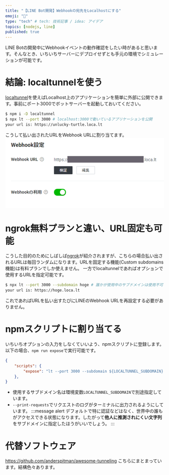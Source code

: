 ```yaml
---
title: "【LINE Bot開発】Webhookの宛先をLocalhostにする"
emoji: "💬"
type: "tech" # tech: 技術記事 / idea: アイデア
topics: [nodejs, line]
published: true
---
```

LINE Botの開発中にWebhookイベントの動作確認をしたい時があると思います。そんなとき、いちいちサーバーにデプロイせずとも手元の環境でシミュレーションが可能です。

# 結論: localtunnelを使う
[localtunnel](https://github.com/localtunnel/localtunnel)を使えばLocalhost上のアプリケーションを簡単に外部に公開できます。事前にポート3000でボットサーバーを起動しておいてください。
```bash
$ npm i -D localtunnel
$ npx lt --port 3000 # localhost:3000で動いているアプリケーションを公開
your url is: https://unlucky-turtle.loca.lt
```
こうして払い出されたURLをWebhook URLに割り当てます。![webhook設定](/images/2021-11-10-16-32-29.png)

# ngrok無料プランと違い、URL固定も可能
こうした目的のためにしばしば[ngrok](https://ngrok.com/)が紹介されますが、こちらの場合払い出されるURLは毎回ランダムになります。URLを固定する機能(Custom subdomains機能)は有料プランでしか使えません。
一方でlocaltunnelであればオプションで使用するURLを指定可能です。
```bash
$ npx lt --port 3000 --subdomain hoge # 誰かが使用中のサブドメインは使用不可
your url is: https://hoge.loca.lt
```
これであればURLを払い出すたびにLINEのWebhook URLを再設定する必要がありません。

# npmスクリプトに割り当てる
いちいちオプションの入力をしなくていいよう、npmスクリプトに登録します。
以下の場合、`npm run expose`で実行可能です。
```json:package.json
{
    "scripts": {
        "expose": "lt --port 3000 --subdomain ${LOCALTUNNEL_SUBDOMAIN} --print-requests",
    },
}
```
- 使用するサブドメイン名は環境変数`LOCALTUNNEL_SUBDOMAIN`で別途指定しています。
- `--print-requests`でリクエストのログがターミナルに出力されるようにしています。
:::message alert
デフォルトで特に認証などはなく、世界中の誰もがアクセスできる状態になります。したがって**他人に推測されにくい文字列**をサブドメインに指定したほうがいいでしょう。
:::

# 代替ソフトウェア
https://github.com/anderspitman/awesome-tunneling
こちらにまとまっています。結構色々あります。
